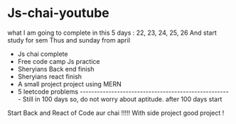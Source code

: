 # Js-chai-youtube
what I am going to complete in this 5 days : 22, 23, 24, 25, 26  And start study for sem Thus and sunday from april
- Js chai complete
- Free code camp Js practice 
- Sheryians Back end finish
- Sheryians react finish
- A small project project using MERN
- 5 leetcode problems
----------------------------------------------------- Still in 100 days so, do not worry about aptitude. after 100 days start

Start Back and React of Code aur chai !!!!!
With side project good project !

